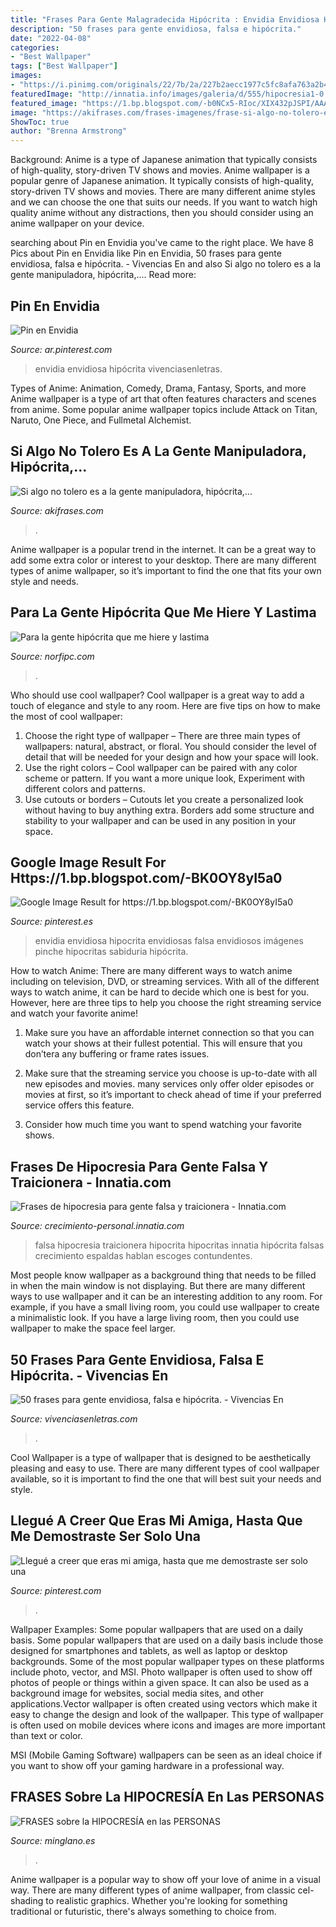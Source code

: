 ```yaml
---
title: "Frases Para Gente Malagradecida Hipócrita : Envidia Envidiosa Hipocrita Envidiosas Falsa Envidiosos Imágenes Pinche Hipocritas Sabiduria Hipócrita"
description: "50 frases para gente envidiosa, falsa e hipócrita."
date: "2022-04-08"
categories:
- "Best Wallpaper"
tags: ["Best Wallpaper"]
images:
- "https://i.pinimg.com/originals/22/7b/2a/227b2aecc1977c5fc8afa763a2b4db3a.png"
featuredImage: "http://innatia.info/images/galeria/d/555/hipocresia1-0.jpg"
featured_image: "https://1.bp.blogspot.com/-b0NCx5-RIoc/XIX432pJSPI/AAAAAAAAS24/m0Sjx7K6nqYDktmmgJ1ZNTYu1QxbrqW_gCPcBGAYYCw/s640/Envidia%2B12.png"
image: "https://akifrases.com/frases-imagenes/frase-si-algo-no-tolero-es-a-la-gente-manipuladora-hipocrita-mentirosa-y-doble-cara-y-de-esas-me-he-frances-ondiviela-111852.jpg"
ShowToc: true
author: "Brenna Armstrong"
---
```



Background: Anime is a type of Japanese animation that typically consists of high-quality, story-driven TV shows and movies.
Anime wallpaper is a popular genre of Japanese animation. It typically consists of high-quality, story-driven TV shows and movies. There are many different anime styles and we can choose the one that suits our needs. If you want to watch high quality anime without any distractions, then you should consider using an anime wallpaper on your device.

	

		
searching about Pin en Envidia you've came to the right place. We have 8 Pics about Pin en Envidia like Pin en Envidia, 50 frases para gente envidiosa, falsa e hipócrita. - Vivencias En and also Si algo no tolero es a la gente manipuladora, hipócrita,.... Read more:
		
    
## Pin En Envidia

<img loading=lazy src="https://i.pinimg.com/originals/22/7b/2a/227b2aecc1977c5fc8afa763a2b4db3a.png" onerror="this.onerror=null;this.src='https://tse2.mm.bing.net/th?id=OIP.5ukgXS40h2h8kwCkQBx4lwAAAA&amp;pid=15.1';" alt="Pin en Envidia">

_Source: ar.pinterest.com_

>envidia envidiosa hipócrita vivenciasenletras. 

	

Types of Anime: Animation, Comedy, Drama, Fantasy, Sports, and more
Anime wallpaper is a type of art that often features characters and scenes from anime. Some popular anime wallpaper topics include Attack on Titan, Naruto, One Piece, and Fullmetal Alchemist.

    
## Si Algo No Tolero Es A La Gente Manipuladora, Hipócrita,...

<img loading=lazy src="https://akifrases.com/frases-imagenes/frase-si-algo-no-tolero-es-a-la-gente-manipuladora-hipocrita-mentirosa-y-doble-cara-y-de-esas-me-he-frances-ondiviela-111852.jpg" onerror="this.onerror=null;this.src='https://tse3.mm.bing.net/th?id=OIP.kPHexfPBjrqKgYcUfNZ6OgHaDf&amp;pid=15.1';" alt="Si algo no tolero es a la gente manipuladora, hipócrita,...">

_Source: akifrases.com_

>. 

	

Anime wallpaper is a popular trend in the internet. It can be a great way to add some extra color or interest to your desktop. There are many different types of anime wallpaper, so it’s important to find the one that fits your own style and needs.

    
## Para La Gente Hipócrita Que Me Hiere Y Lastima

<img loading=lazy src="http://norfipc.com/fotos/sarcasmo/quien-te-lastima-te-hace-fuerte.jpeg" onerror="this.onerror=null;this.src='https://tse2.mm.bing.net/th?id=OIP.mZtXVuWW9lyYGijDbFHIOgHaHa&amp;pid=15.1';" alt="Para la gente hipócrita que me hiere y lastima">

_Source: norfipc.com_

>. 

	

Who should use cool wallpaper?
Cool wallpaper is a great way to add a touch of elegance and style to any room. Here are five tips on how to make the most of cool wallpaper: 
1) Choose the right type of wallpaper – There are three main types of wallpapers: natural, abstract, or floral. You should consider the level of detail that will be needed for your design and how your space will look. 
2) Use the right colors – Cool wallpaper can be paired with any color scheme or pattern. If you want a more unique look, Experiment with different colors and patterns. 
3) Use cutouts or borders – Cutouts let you create a personalized look without having to buy anything extra. Borders add some structure and stability to your wallpaper and can be used in any position in your space.

    
## Google Image Result For Https://1.bp.blogspot.com/-BK0OY8yI5a0

<img loading=lazy src="https://i.pinimg.com/originals/99/b5/c2/99b5c24d00fc19da3821a17523f13bf2.jpg" onerror="this.onerror=null;this.src='https://tse1.mm.bing.net/th?id=OIP.w6MVZ2kbBc37qwKmTDqxCgHaGN&amp;pid=15.1';" alt="Google Image Result for https://1.bp.blogspot.com/-BK0OY8yI5a0">

_Source: pinterest.es_

>envidia envidiosa hipocrita envidiosas falsa envidiosos imágenes pinche hipocritas sabiduria hipócrita. 

	

How to watch Anime: There are many different ways to watch anime including on television, DVD, or streaming services.
With all of the different ways to watch anime, it can be hard to decide which one is best for you. However, here are three tips to help you choose the right streaming service and watch your favorite anime!
1. Make sure you have an affordable internet connection so that you can watch your shows at their fullest potential. This will ensure that you don’tera any buffering or frame rates issues.

2. Make sure that the streaming service you choose is up-to-date with all new episodes and movies. many services only offer older episodes or movies at first, so it’s important to check ahead of time if your preferred service offers this feature.

3. Consider how much time you want to spend watching your favorite shows.

    
## Frases De Hipocresia Para Gente Falsa Y Traicionera - Innatia.com

<img loading=lazy src="http://innatia.info/images/galeria/d/555/hipocresia1-0.jpg" onerror="this.onerror=null;this.src='https://tse2.mm.bing.net/th?id=OIP.jJDy2IKe-6p62LhTfZxyhwHaFj&amp;pid=15.1';" alt="Frases de hipocresia para gente falsa y traicionera - Innatia.com">

_Source: crecimiento-personal.innatia.com_

>falsa hipocresia traicionera hipocrita hipocritas innatia hipócrita falsas crecimiento espaldas hablan escoges contundentes. 

	

Most people know wallpaper as a background thing that needs to be filled in when the main window is not displaying. But there are many different ways to use wallpaper and it can be an interesting addition to any room. For example, if you have a small living room, you could use wallpaper to create a minimalistic look. If you have a large living room, then you could use wallpaper to make the space feel larger.

    
## 50 Frases Para Gente Envidiosa, Falsa E Hipócrita. - Vivencias En

<img loading=lazy src="https://1.bp.blogspot.com/-b0NCx5-RIoc/XIX432pJSPI/AAAAAAAAS24/m0Sjx7K6nqYDktmmgJ1ZNTYu1QxbrqW_gCPcBGAYYCw/s640/Envidia%2B12.png" onerror="this.onerror=null;this.src='https://tse2.mm.bing.net/th?id=OIP.mIYbwpMsDxLzMxRUEw1C0gAAAA&amp;pid=15.1';" alt="50 frases para gente envidiosa, falsa e hipócrita. - Vivencias En">

_Source: vivenciasenletras.com_

>. 

	

Cool Wallpaper is a type of wallpaper that is designed to be aesthetically pleasing and easy to use. There are many different types of cool wallpaper available, so it is important to find the one that will best suit your needs and style.

    
## Llegué A Creer Que Eras Mi Amiga, Hasta Que Me Demostraste Ser Solo Una

<img loading=lazy src="https://i.pinimg.com/originals/9d/ce/b9/9dceb974e078e939b61bd79a709e14c9.jpg" onerror="this.onerror=null;this.src='https://tse4.mm.bing.net/th?id=OIP.-j2YzneHDbWQJKBiU_RRkwHaF4&amp;pid=15.1';" alt="Llegué a creer que eras mi amiga, hasta que me demostraste ser solo una">

_Source: pinterest.com_

>. 

	

Wallpaper Examples: Some popular wallpapers that are used on a daily basis.
Some popular wallpapers that are used on a daily basis include those designed for smartphones and tablets, as well as laptop or desktop backgrounds. Some of the most popular wallpaper types on these platforms include photo, vector, and MSI. 
Photo wallpaper is often used to show off photos of people or things within a given space. It can also be used as a background image for websites, social media sites, and other applications.Vector wallpaper is often created using vectors which make it easy to change the design and look of the wallpaper. This type of wallpaper is often used on mobile devices where icons and images are more important than text or color. 

MSI (Mobile Gaming Software) wallpapers can be seen as an ideal choice if you want to show off your gaming hardware in a professional way.

    
## FRASES Sobre La HIPOCRESÍA En Las PERSONAS

<img loading=lazy src="http://www.minglano.es/autores-de-frases/g/frases-sobre-la-hipocresia-en-las-personas-1575455576.jpg" onerror="this.onerror=null;this.src='https://tse2.mm.bing.net/th?id=OIP.4XIkBbI0lfqJLmyb4LBTOAHaGL&amp;pid=15.1';" alt="FRASES sobre la HIPOCRESÍA en las PERSONAS">

_Source: minglano.es_

>. 

	

Anime wallpaper is a popular way to show off your love of anime in a visual way. There are many different types of anime wallpaper, from classic cel-shading to realistic graphics. Whether you're looking for something traditional or futuristic, there's always something to choice from.

